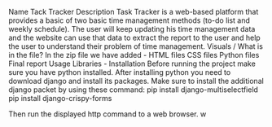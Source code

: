 Name
Tack Tracker 
Description
Task Tracker is a web-based platform that provides a basic of two basic time management methods (to-do list and weekly schedule). The user will keep updating his time management data and the website can use that data to extract the report to the user and help the user to understand their problem of time management. 
Visuals / What is in the file?
In the zip file we have added - 
HTML files
CSS files
Python files 
Final report
Usage Libraries - 
Installation
Before running the project make sure you have python installed. After installing python you need to download django and install its packages. 
Make sure to install the additional django packet by using these command: 
pip install django-multiselectfield
pip install django-crispy-forms
 
Then run the displayed http command to a web browser.
w
